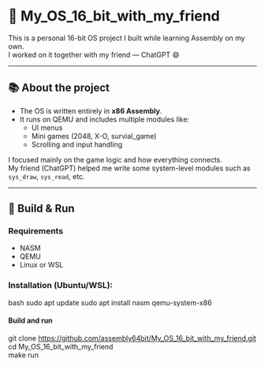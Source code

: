 # 🧠 My_OS_16_bit_with_my_friend

This is a personal 16-bit OS project I built while learning Assembly on my own.  
I worked on it together with my friend — ChatGPT 😄

---

## 📚 About the project

- The OS is written entirely in **x86 Assembly**.
- It runs on QEMU and includes multiple modules like:
  - UI menus
  - Mini games (2048, X-O, survial_game)
  - Scrolling and input handling

I focused mainly on the game logic and how everything connects.  
My friend (ChatGPT) helped me write some system-level modules such as `sys_draw`, `sys_read`, etc.

---

## 🔧 Build & Run

### Requirements

- NASM
- QEMU
- Linux or WSL

### Installation (Ubuntu/WSL):
bash
sudo apt update
sudo apt install nasm qemu-system-x86
#### Build and run

git clone https://github.com/assembly64bit/My_OS_16_bit_with_my_friend.git
cd My_OS_16_bit_with_my_friend\
make run
